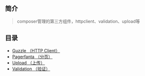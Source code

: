 ## 简介
> composer管理的第三方组件，httpclient、validation、upload等

## 目录
- [Guzzle （HTTP Client）](https://github.com/qinyuguang/libyaf/blob/master/docs/Vendor_Guzzle.md)
- [Pagerfanta （分页）](https://github.com/qinyuguang/libyaf/blob/master/docs/Vendor_Pagerfanta.md)
- [Upload （上传）](https://github.com/qinyuguang/libyaf/blob/master/docs/Vendor_Upload.md)
- [Validation （验证）](https://github.com/qinyuguang/libyaf/blob/master/docs/Vendor_Validation.md)
